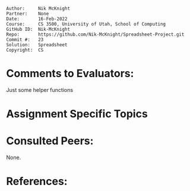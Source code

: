 ﻿```
Author:     Nik McKnight
Partner:    None
Date:       16-Feb-2022
Course:     CS 3500, University of Utah, School of Computing
GitHub ID:  Nik-McKnight
Repo:       https://github.com/Nik-McKnight/Spreadsheet-Project.git
Commit #:   23
Solution:   Spreadsheet
Copyright:  CS
```

# Comments to Evaluators:

Just some helper functions

# Assignment Specific Topics


# Consulted Peers:

None.

# References:


